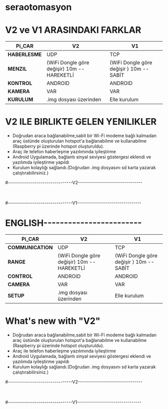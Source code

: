 # seraotomasyon
# V2 ve V1 ARASINDAKI FARKLAR

 Pi_CAR| V2 | V1
------------ | -------------|-------
**HABERLESME** |UDP |TCP
**MENZIL** | (WiFi Dongle göre değişir) 10m -- HAREKETLİ| (WiFi Dongle göre değişir ) 10m --SABİT
**KONTROL**|ANDROID|ANDROID
**KAMERA**|VAR|VAR
**KURULUM**|.img dosyası üzerinden |Elle kurulum
# V2 ILE BIRLIKTE GELEN YENILIKLER
* Doğrudan araca bağlanabilme,sabit bir Wi-Fi modeme bağlı kalmadan araç üstünde oluşturulan hotspot'a bağlanabilme ve kullanabilme (Raspberry pi üzerinde hotspot oluşturuldu).
* Araç ile telefon haberleşme yazılımında iyileştirme
* Android Uygulamada, bağlantı sinyal seviyesi göstergesi eklendi ve yazılımda iyileştirme yapıldı
* Kurulum kolaylığı sağlandı.(Doğrudan .img dosyasını sd karta yazarak çalıştırabilirsiniz.)<br>

#--------------------------------V2--------------------------------
<br><br><br>

#--------------------------------V1--------------------------------


# ENGLISH------------------------


 Pi_CAR| V2 | V1
------------ | -------------|-------
**COMMUNICATION** |UDP |TCP
**RANGE** | (WiFi Dongle göre değişir) 10m -- HAREKETLİ| (WiFi Dongle göre değişir ) 10m --SABİT
**CONTROL**|ANDROID|ANDROID
**CAMERA**|VAR|VAR
**SETUP**|.img dosyası üzerinden |Elle kurulum
# What's new with "V2"
* Doğrudan araca bağlanabilme,sabit bir Wi-Fi modeme bağlı kalmadan araç üstünde oluşturulan hotspot'a bağlanabilme ve kullanabilme (Raspberry pi üzerinde hotspot oluşturuldu).
* Araç ile telefon haberleşme yazılımında iyileştirme
* Android Uygulamada, bağlantı sinyal seviyesi göstergesi eklendi ve yazılımda iyileştirme yapıldı
* Kurulum kolaylığı sağlandı.(Doğrudan .img dosyasını sd karta yazarak çalıştırabilirsiniz.)<br>

#--------------------------------V2--------------------------------
<br><br><br>

#--------------------------------V1--------------------------------
